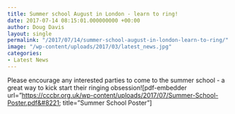 ```yaml
---
title: Summer school August in London - learn to ring!
date: 2017-07-14 08:15:01.000000000 +00:00
author: Doug Davis
layout: single
permalink: "/2017/07/14/summer-school-august-in-london-learn-to-ring/"
image: "/wp-content/uploads/2017/03/latest_news.jpg"
categories:
- Latest News
---
```

Please encourage any interested parties to come to the summer school - a great way to kick start their ringing obsession![pdf-embedder url=&#8221;https://cccbr.org.uk/wp-content/uploads/2017/07/Summer-School-Poster.pdf&#8221; title=&#8221;Summer School Poster&#8221;]
